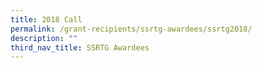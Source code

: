 ```yaml
---
title: 2018 Call
permalink: /grant-recipients/ssrtg-awardees/ssrtg2018/
description: ""
third_nav_title: SSRTG Awardees
---
```

